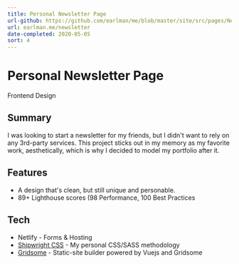 ```yaml
---
title: Personal Newsletter Page
url-github: https://github.com/earlman/me/blob/master/site/src/pages/Newsletter.vue
url: earlman.me/newsletter
date-completed: 2020-05-05
sort: 4
---
```


# Personal Newsletter Page

Frontend Design

## Summary

I was looking to start a newsletter for my friends, but I didn't want to rely on any 3rd-party services. This project sticks out in my memory as my favorite work, aesthetically, which is why I decided to model my portfolio after it.

## Features

- A design that's clean, but still unique and personable.
- 89+ Lighthouse scores (98 Performance, 100 Best Practices

## Tech

- Netlify - Forms & Hosting
- [Shipwright CSS](https://github.com/foundations-design/shipwright) - My personal CSS/SASS methodology
- [Gridsome](https://gridsome.org/) - Static-site builder powered by Vuejs and Gridsome
